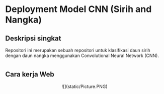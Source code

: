 # Deployment Model CNN (Sirih and Nangka)

## Deskripsi singkat

Repositori ini merupakan sebuah repositori untuk klasifikasi daun sirih dengan daun nangka menggunakan Convolutional Neural Network (CNN). 

#

## Cara kerja Web

<p align="center">![](static/Picture.PNG)</p>

